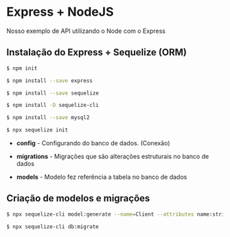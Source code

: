 # Express + NodeJS
Nosso exemplo de API utilizando o Node com o Express

## Instalação do Express + Sequelize (ORM)

```sh
$ npm init

$ npm install --save express

$ npm install --save sequelize

$ npm install -D sequelize-cli

$ npm install --save mysql2

$ npx sequelize init

```

* **config** - Configurando do banco de dados. (Conexão)

* **migrations** - Migrações que são alterações estruturais no banco de dados

* **models** - Modelo fez referência a tabela no banco de dados

## Criação de modelos e migrações
```sh
$ npx sequelize-cli model:generate --name=Client --attributes name:string,cpf:string,email:string,phone:string

$ npx sequelize-cli db:migrate

```